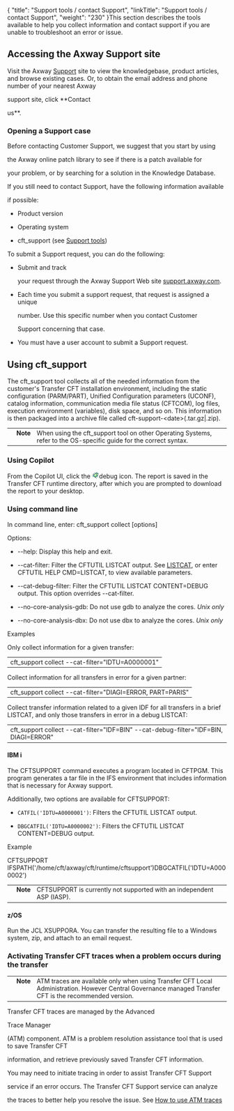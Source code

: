 {
    "title": "Support tools / contact Support",
    "linkTitle": "Support tools / contact Support",
    "weight": "230"
}This section describes the tools available to help you collect information and contact support if you are unable to troubleshoot an error or issue.



## <span id="Contacting_the_Axway_support"></span>Accessing the Axway Support site



Visit the Axway [Support](https://support.axway.com/) site to view the knowledgebase, product articles, and browse existing cases. Or, to obtain the email address and phone number of your nearest Axway

support site, click **Contact

us**.



### <span id="Opening_a_support_case"></span>Opening a Support case



Before contacting Customer Support, we suggest that you start by using

the Axway online patch library to see if there is a patch available for

your problem, or by searching for a solution in the Knowledge Database.

If you still need to contact Support, have the following information available

if possible:



-   Product version

-   Operating system

-   cft\_support (see [Support tools](#))



To submit a Support request, you can do the following:



-   Submit and track

    your request through the Axway Support Web site [support.axway.com](https://support.axway.com/).

-   Each time you submit a support request, that request is assigned a unique

    number. Use this specific number when you contact Customer

    Support concerning that case.

-   You must have a user account to submit a Support request.



## Using cft\_support



The cft\_support tool collects all of the needed information from the customer's Transfer CFT installation environment, including the static configuration (PARM/PART), Unified Configuration parameters (UCONF), catalog information, communication media file status (CFTCOM), log files, execution environment (variables), disk space, and so on. This information is then packaged into a archive file called cft-support-&lt;date>(.tar.gz|.zip).



<table cellpadding="0" cellspacing="0">
   <col/>
   <col/>
   <col/>
      <tr>
         <td valign="top">         </td>
         <td valign="top"><span><b>Note</b></span>
         </td>
         <td data-mc-autonum="&lt;b&gt;Note&lt;/b&gt;" valign="top">When using the cft_support tool on other Operating Systems, refer to the OS-specific guide for the correct syntax.         </td>
      </tr>
</table>



### Using Copilot



From the Copilot UI, click the ![Debug command icon](debug_alt.gif)debug icon. The report is saved in the Transfer CFT runtime directory, after which you are prompted to download the report to your desktop.



### Using command line



In command line, enter: cft\_support collect \[options\]



Options:



-   --help: Display this help and exit.

-   --cat-filter: Filter the CFTUTIL LISTCAT output. See [LISTCAT](../../c_intro_userinterfaces/about_cftutil/monitoring_cftutil_intro/listcat_command), or enter CFTUTIL HELP CMD=LISTCAT, to view available parameters.

-   --cat-debug-filter: Filter the CFTUTIL LISTCAT CONTENT=DEBUG output. This option overrides --cat-filter.

-   --no-core-analysis-gdb: Do not use gdb to analyze the cores. *Unix only*

-   --no-core-analysis-dbx: Do not use dbx to analyze the cores. *Unix only*



Examples



Only collect information for a given transfer:



<table cellspacing="0">
   <col/>
   <tbody>
      <tr>
         <td><span>cft_support collect --cat-filter="IDTU=A0000001"</span>
         </td>
      </tr>
   </tbody>
</table>



Collect information for all transfers in error for a given partner:



<table cellspacing="0">
   <col/>
   <tbody>
      <tr>
         <td><span>cft_support collect --cat-filter="DIAGI=ERROR, PART=PARIS"</span>
         </td>
      </tr>
   </tbody>
</table>



Collect transfer information related to a given IDF for all transfers in a brief LISTCAT, and only those transfers in error in a debug LISTCAT:



<table cellspacing="0">
   <col/>
   <tbody>
      <tr>
         <td><span>cft_support collect --cat-filter="IDF=BIN" --cat-debug-filter="IDF=BIN, DIAGI=ERROR"</span>
         </td>
      </tr>
   </tbody>
</table>



#### IBM i



The CFTSUPPORT command executes a program located in CFTPGM. This program generates a tar file in the IFS environment that includes information that is necessary for Axway support.



Additionally, two options are available for CFTSUPPORT:



-   `CATFIL('IDTU=A0000001')`: Filters the CFTUTIL LISTCAT output.

-   `DBGCATFIL('IDTU=A0000002')`: Filters the CFTUTIL LISTCAT CONTENT=DEBUG output.



Example



CFTSUPPORT IFSPATH('/home/cft/axway/cft/runtime/cftsupport')DBGCATFIL('IDTU=A0000002')



<table cellpadding="0" cellspacing="0">
   <col/>
   <col/>
   <col/>
      <tr>
         <td valign="top">         </td>
         <td valign="top"><span><b>Note</b></span>
         </td>
         <td data-mc-autonum="&lt;b&gt;Note&lt;/b&gt;" valign="top">CFTSUPPORT is currently not supported with an independent ASP (IASP).         </td>
      </tr>
</table>



#### z/OS



Run the JCL XSUPPORA. You can transfer the resulting file to a Windows system, zip, and attach to an email request.



### <span id="Activating_CFT_traces"></span>Activating Transfer CFT traces when a problem occurs during the transfer



<table cellpadding="0" cellspacing="0">
   <col/>
   <col/>
   <col/>
      <tr>
         <td valign="top">         </td>
         <td valign="top"><span><b>Note</b></span>
         </td>
         <td data-mc-autonum="&lt;b&gt;Note&lt;/b&gt;" valign="top">ATM traces are available only when using Transfer CFT <span>Local Administration</span>. However Central Governance managed Transfer CFT is the recommended version.         </td>
      </tr>
</table>



Transfer CFT traces are managed by the Advanced

Trace Manager

(ATM) component. ATM is a problem resolution assistance tool that is used to save Transfer CFT

information, and retrieve previously saved Transfer CFT information.



You may need to initiate tracing in order to assist Transfer CFT Support

service if an error occurs. The Transfer CFT Support service can analyze

the traces to better help you resolve the issue. See [How to use ATM traces](../traces_in_cft)

